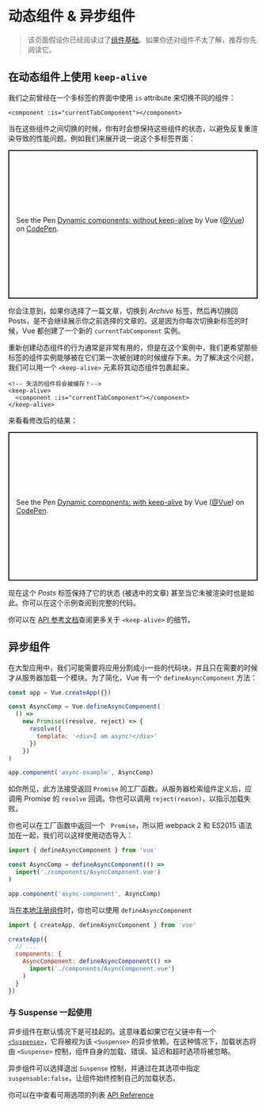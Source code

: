 # 动态组件 & 异步组件

> 该页面假设你已经阅读过了[组件基础](component-basics.md)。如果你还对组件不太了解，推荐你先阅读它。

## 在动态组件上使用 `keep-alive`

我们之前曾经在一个多标签的界面中使用 `is` attribute 来切换不同的组件：

```vue-html
<component :is="currentTabComponent"></component>
```

当在这些组件之间切换的时候，你有时会想保持这些组件的状态，以避免反复重渲染导致的性能问题。例如我们来展开说一说这个多标签界面：

<p class="codepen" data-height="300" data-theme-id="39028" data-default-tab="html,result" data-user="Vue" data-slug-hash="jOPjZOe" data-editable="true" style="height: 300px; box-sizing: border-box; display: flex; align-items: center; justify-content: center; border: 2px solid; margin: 1em 0; padding: 1em;" data-pen-title="Dynamic components: without keep-alive">
  <span>See the Pen <a href="https://codepen.io/team/Vue/pen/jOPjZOe">
  Dynamic components: without keep-alive</a> by Vue (<a href="https://codepen.io/Vue">@Vue</a>)
  on <a href="https://codepen.io">CodePen</a>.</span>
</p>
<script async src="https://static.codepen.io/assets/embed/ei.js"></script>

你会注意到，如果你选择了一篇文章，切换到 *Archive* 标签，然后再切换回 Posts，是不会继续展示你之前选择的文章的。这是因为你每次切换新标签的时候，Vue 都创建了一个新的 `currentTabComponent` 实例。

重新创建动态组件的行为通常是非常有用的，但是在这个案例中，我们更希望那些标签的组件实例能够被在它们第一次被创建的时候缓存下来。为了解决这个问题，我们可以用一个 `<keep-alive>` 元素将其动态组件包裹起来。

```vue-html
<!-- 失活的组件将会被缓存！-->
<keep-alive>
  <component :is="currentTabComponent"></component>
</keep-alive>
```

来看看修改后的结果：

<p class="codepen" data-height="300" data-theme-id="39028" data-default-tab="html,result" data-user="Vue" data-slug-hash="VwLJQvP" data-editable="true" style="height: 300px; box-sizing: border-box; display: flex; align-items: center; justify-content: center; border: 2px solid; margin: 1em 0; padding: 1em;" data-pen-title="Dynamic components: with keep-alive">
  <span>See the Pen <a href="https://codepen.io/team/Vue/pen/VwLJQvP">
  Dynamic components: with keep-alive</a> by Vue (<a href="https://codepen.io/Vue">@Vue</a>)
  on <a href="https://codepen.io">CodePen</a>.</span>
</p>
<script async src="https://static.codepen.io/assets/embed/ei.js"></script>

现在这个 *Posts* 标签保持了它的状态 (被选中的文章) 甚至当它未被渲染时也是如此。你可以在这个示例查阅到完整的代码。

你可以在 [API 参考文档](../api/built-in-components.html#keep-alive)查阅更多关于 `<keep-alive>` 的细节。

## 异步组件

在大型应用中，我们可能需要将应用分割成小一些的代码块，并且只在需要的时候才从服务器加载一个模块。为了简化，Vue 有一个 `defineAsyncComponent` 方法：

```js
const app = Vue.createApp({})

const AsyncComp = Vue.defineAsyncComponent(
  () =>
    new Promise((resolve, reject) => {
      resolve({
        template: '<div>I am async!</div>'
      })
    })
)

app.component('async-example', AsyncComp)
```

如你所见，此方法接受返回 `Promise` 的工厂函数。从服务器检索组件定义后，应调用 Promise 的 `resolve` 回调。你也可以调用 `reject(reason)`，以指示加载失败。

你也可以在工厂函数中返回一个 ` Promise`，所以把 webpack 2 和 ES2015 语法加在一起，我们可以这样使用动态导入：

```js
import { defineAsyncComponent } from 'vue'

const AsyncComp = defineAsyncComponent(() =>
  import('./components/AsyncComponent.vue')
)

app.component('async-component', AsyncComp)
```

当[在本地注册组件](component-registration.html#local-registration)时，你也可以使用 `defineAsyncComponent`

```js
import { createApp, defineAsyncComponent } from 'vue'

createApp({
  // ...
  components: {
    AsyncComponent: defineAsyncComponent(() =>
      import('./components/AsyncComponent.vue')
    )
  }
})
```

### 与 Suspense 一起使用

异步组件在默认情况下是可挂起的。这意味着如果它在父链中有一个[`<Suspense>`](TODO)，它将被视为该 `<Suspense>` 的异步依赖。在这种情况下，加载状态将由 `<Suspense>` 控制，组件自身的加载、错误、延迟和超时选项将被忽略。

异步组件可以选择退出 `Suspense` 控制，并通过在其选项中指定 `suspensable:false`，让组件始终控制自己的加载状态。

你可以在中查看可用选项的列表 [API Reference](../api/global-api.html#arguments-4)